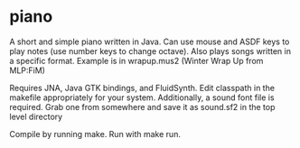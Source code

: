 piano
=====

A short and simple piano written in Java. Can use mouse and ASDF keys to play notes (use number keys to change octave).
Also plays songs written in a specific format. Example is in wrapup.mus2 (Winter Wrap Up from MLP:FiM)

Requires JNA, Java GTK bindings, and FluidSynth. Edit classpath in the makefile appropriately for your system. 
Additionally, a sound font file is required. Grab one from somewhere and save it as sound.sf2 in the top level directory

Compile by running make. Run with make run.
